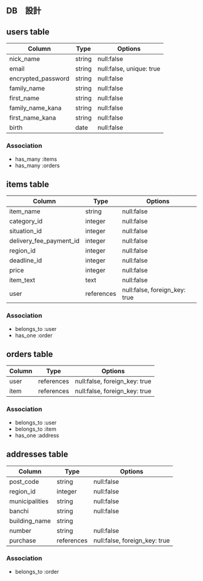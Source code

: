 ## DB　設計

## users table


|Column               |Type  |Options                  |
|---------------------|------|-------------------------|
|nick_name            |string|null:false               |
|email                |string|null:false, unique: true |
|encrypted_password   |string|null:false               |
|family_name          |string|null:false               |
|first_name           |string|null:false               |
|family_name_kana     |string|null:false               |
|first_name_kana      |string|null:false               | 
|birth                |date  |null:false               |


### Association

* has_many :items
* has_many :orders

## items table


|Column                  |Type      |Options                       |
|------------------------|----------|------------------------------|
|item_name               |string    |null:false                    |
|category_id             |integer   |null:false                    |
|situation_id            |integer   |null:false                    |
|delivery_fee_payment_id |integer   |null:false                    |
|region_id               |integer   |null:false                    |
|deadline_id             |integer   |null:false                    |
|price                   |integer   |null:false                    |
|item_text               |text      |null:false                    |
|user                    |references|null:false,  foreign_key: true|



### Association

* belongs_to :user
* has_one :order

## orders table


|Column|Type      |Options                      |
|------|----------|-----------------------------|
|user  |references|null:false, foreign_key: true|
|item  |references|null:false, foreign_key: true|


### Association

* belongs_to :user
* belongs_to :item
* has_one :address

## addresses table

|Column        |Type      |Options                      |
|--------------|----------|-----------------------------|
|post_code     |string    |null:false                   |
|region_id     |integer   |null:false                   |
|municipalities|string    |null:false                   |
|banchi        |string    |null:false                   |
|building_name |string    |                             |
|number        |string    |null:false                   |
|purchase      |references|null:false, foreign_key: true|

### Association

* belongs_to :order